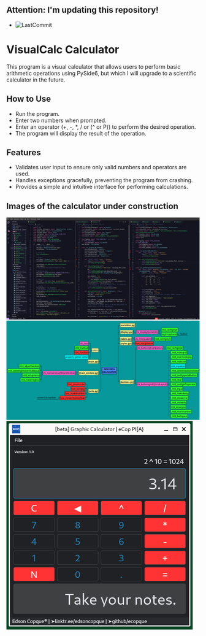 ## Attention: **I'm updating this repository!**
- ![LastCommit](https://img.shields.io/github/last-commit/ecopque/visualcalc_calculator?logo=python&logoColor=white&label=Last+update&color=9bf12&&style=flat)&nbsp;

# VisualCalc Calculator

This program is a visual calculator that allows users to perform basic arithmetic operations using PySide6, but which I will upgrade to a scientific calculator in the future.

## How to Use

- Run the program.
- Enter two numbers when prompted.
- Enter an operator (+, -, *, / or (^ or P)) to perform the desired operation.
- The program will display the result of the operation.

## Features

- Validates user input to ensure only valid numbers and operators are used.
- Handles exceptions gracefully, preventing the program from crashing.
- Provides a simple and intuitive interface for performing calculations.

## Images of the calculator under construction

![2024-05-06](https://github.com/ecopque/basic_calculator/blob/main/files/final001.png)
![2024-05-06](https://github.com/ecopque/basic_calculator/blob/main/files/final002.png)
![2024-05-06](https://github.com/ecopque/basic_calculator/blob/main/files/final003.png)

